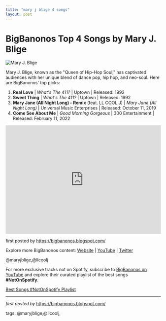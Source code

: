 ```yaml
---
title: "mary j blige 4 songs"
layout: post
---
```

<h1>BigBanonos Top 4 Songs by Mary J. Blige</h1>
<img src="https://media.pitchfork.com/photos/61aa3a2814c6f0e2df9a32d0/2:1/w_2560%2Cc_limit/Mary-J-Blige.jpg" alt="Mary J. Blige"> <p>Mary J. Blige, known as the "Queen of Hip-Hop Soul," has captivated audiences with her unique blend of dance pop, hip hop, and neo-soul. Here are BigBanonos' top picks:</p> <ol> <li><strong>Real Love</strong> | <em>What's The 411?</em> | Uptown | Released: 1992</li> <li><strong>Sweet Thing</strong> | <em>What's The 411?</em> | Uptown | Released: 1992</li> <li><strong>Mary Jane (All Night Long) - Remix</strong> (feat. LL COOL J) | <em>Mary Jane (All Night Long)</em> | Universal Music Enterprises | Released: October 11, 2019</li> <li><strong>Come See About Me</strong> | <em>Good Morning Gorgeous</em> | 300 Entertainment | Released: February 11, 2022</li>
</ol> <div> <iframe src="https://open.spotify.com/embed/playlist/3vn4i2TtvQTcZG9SYT5Ewm?utm_source=generator" width="100%" height="352" frameborder="0" allow="autoplay; clipboard-write; encrypted-media; fullscreen; picture-in-picture" loading="lazy" allowfullscreen></iframe>
</div> <p>first posted by <a href="https://bigbanonos.blogspot.com/">https://bigbanonos.blogspot.com/</a></p> <div> <p>Explore more BigBanonos content: <a href="https://bigbanonos.blogspot.com/">Website</a> | <a href="https://www.youtube.com/@BigBanonos">YouTube</a> | <a href="https://x.com/bigbanonos">Twitter</a></p>
</div> <!-- Tags -->
<p>@maryjblige,@llcoolj</p>


<!--Subscribe and Playlist Links-->
<div>
    <p>For more exclusive tracks not on Spotify, subscribe to <a href="https://www.youtube.com/@BigBanonos" target="_blank">BigBanonos on YouTube</a> and explore their curated playlist of the best songs <strong>#NotOnSpotify</strong>.</p>
    <p><a href="https://www.youtube.com/playlist?list=PLtuNtuTatqI0kFahUCbtbfenC_ET5O_tr" target="_blank">Best Songs #NotOnSpotify Playlist<br /></a></p></div>

<hr />

<p><em>first posted by</em> <a href="https://bigbanonos.blogspot.com/" rel="noopener" target="_new">https://bigbanonos.blogspot.com/</a></p>

<p>tags: @maryjblige,@llcoolj,</p>
